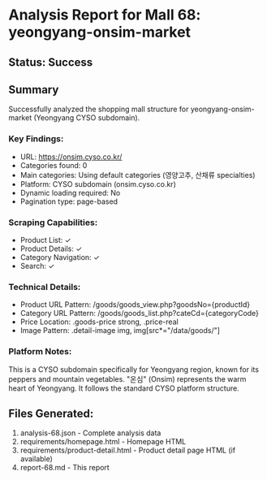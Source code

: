 # Analysis Report for Mall 68: yeongyang-onsim-market

## Status: Success

## Summary
Successfully analyzed the shopping mall structure for yeongyang-onsim-market (Yeongyang CYSO subdomain).

### Key Findings:
- URL: https://onsim.cyso.co.kr/
- Categories found: 0
- Main categories: Using default categories (영양고추, 산채류 specialties)
- Platform: CYSO subdomain (onsim.cyso.co.kr)
- Dynamic loading required: No
- Pagination type: page-based

### Scraping Capabilities:
- Product List: ✓
- Product Details: ✓
- Category Navigation: ✓
- Search: ✓

### Technical Details:
- Product URL Pattern: /goods/goods_view.php?goodsNo={productId}
- Category URL Pattern: /goods/goods_list.php?cateCd={categoryCode}
- Price Location: .goods-price strong, .price-real
- Image Pattern: .detail-image img, img[src*="/data/goods/"]

### Platform Notes:
This is a CYSO subdomain specifically for Yeongyang region, known for its peppers and mountain vegetables.
"온심" (Onsim) represents the warm heart of Yeongyang.
It follows the standard CYSO platform structure.

## Files Generated:
1. analysis-68.json - Complete analysis data
2. requirements/homepage.html - Homepage HTML
3. requirements/product-detail.html - Product detail page HTML (if available)
4. report-68.md - This report
